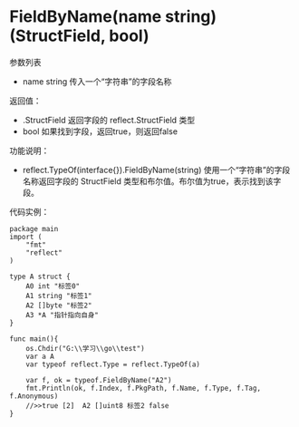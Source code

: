 # FieldByName(name string) (StructField, bool)

参数列表

- name string 传入一个“字符串”的字段名称

返回值：

- .StructField 返回字段的 reflect.StructField 类型
- bool 如果找到字段，返回true，则返回false

功能说明：

- reflect.TypeOf(interface{}).FieldByName(string) 使用一个“字符串”的字段名称返回字段的 StructField 类型和布尔值。布尔值为true，表示找到该字段。

代码实例：
	
	package main
	import (
	    "fmt"
	    "reflect"
	)
	
	type A struct {
		A0 int "标签0"
		A1 string "标签1"
		A2 []byte "标签2"
		A3 *A "指针指向自身"
	}
	
	func main(){
		os.Chdir("G:\\学习\\go\\test")
		var a A
		var typeof reflect.Type = reflect.TypeOf(a)
		
		var f, ok = typeof.FieldByName("A2")
		fmt.Println(ok, f.Index, f.PkgPath, f.Name, f.Type, f.Tag, f.Anonymous)
		//>>true [2]  A2 []uint8 标签2 false
	}
